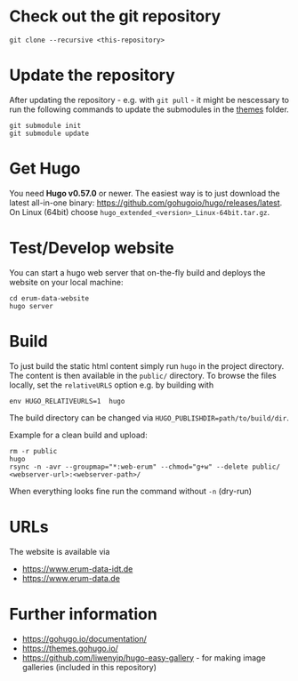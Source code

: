 # Check out the git repository

```
git clone --recursive <this-repository>
```

# Update the repository

After updating the repository - e.g. with `git pull` - it might be nescessary to
run the following commands to update the submodules in the [themes](themes)
folder.

```
git submodule init
git submodule update
```

# Get Hugo

You need **Hugo v0.57.0** or newer. The easiest way is to just download the
latest all-in-one binary: https://github.com/gohugoio/hugo/releases/latest. On
Linux (64bit) choose `hugo_extended_<version>_Linux-64bit.tar.gz`.

# Test/Develop website

You can start a hugo web server that on-the-fly build and deploys the website on your local machine:

```
cd erum-data-website
hugo server
```

# Build

To just build the static html content simply run `hugo` in the project
directory. The content is then available in the `public/` directory.
To browse the files locally, set the `relativeURLS` option e.g. by building with

```
env HUGO_RELATIVEURLS=1  hugo
```

The build directory can be changed via `HUGO_PUBLISHDIR=path/to/build/dir`.

Example for a clean build and upload:

```
rm -r public
hugo
rsync -n -avr --groupmap="*:web-erum" --chmod="g+w" --delete public/ <webserver-url>:<webserver-path>/
```

When everything looks fine run the command without `-n` (dry-run)

# URLs

The website is available via
- https://www.erum-data-idt.de
- https://www.erum-data.de

# Further information

- https://gohugo.io/documentation/
- https://themes.gohugo.io/
- https://github.com/liwenyip/hugo-easy-gallery - for making image galleries
  (included in this repository)
